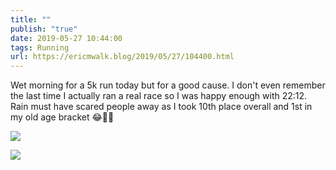 ```yaml
---
title: ""
publish: "true"
date: 2019-05-27 10:44:00
tags: Running
url: https://ericmwalk.blog/2019/05/27/104400.html
---
```


Wet morning for a 5k run today but for a good cause. I don't even remember the last time I actually ran a real race so I was happy enough with 22:12. Rain must have scared people away as I took 10th place overall and 1st in my old age bracket 😂🏃‍♂️

![](https://ericmwalk.blog/uploads/2022/0e0e45bf72.jpg)

![](https://ericmwalk.blog/uploads/2022/220bb2641d.jpg)